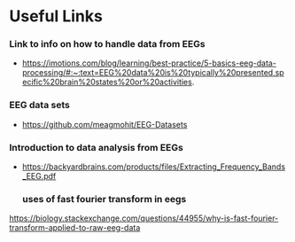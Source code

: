 # Useful Links
### Link to info on how to handle data from EEGs
- https://imotions.com/blog/learning/best-practice/5-basics-eeg-data-processing/#:~:text=EEG%20data%20is%20typically%20presented,specific%20brain%20states%20or%20activities.

### EEG data sets
- https://github.com/meagmohit/EEG-Datasets

### Introduction to data analysis from EEGs
- https://backyardbrains.com/products/files/Extracting_Frequency_Bands_EEG.pdf

  ### uses of fast fourier transform in eegs
https://biology.stackexchange.com/questions/44955/why-is-fast-fourier-transform-applied-to-raw-eeg-data
